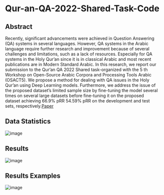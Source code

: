 # Qur-an-QA-2022-Shared-Task-Code
## Abstract 
Recently, significant advancements were achieved in Question Answering (QA) systems in several languages. However, QA
systems in the Arabic language require further research and improvement because of several challenges and limitations, such as
a lack of resources. Especially for QA systems in the Holy Qur’an since it is in classical Arabic and most recent publications
are in Modern Standard Arabic. In this research, we report our submission to the Qur’an QA 2022 Shared task-organized with
the 5 th Workshop on Open-Source Arabic Corpora and Processing Tools Arabic (OSACT5). We propose a method for dealing
with QA issues in the Holy Qur’an using Deep Learning models. Furthermore, we address the issue of the proposed dataset’s
limited sample size by fine-tuning the model several times on several large datasets before fine-tuning it on the proposed dataset
achieving 66.9% pRR 54.59% pRR on the development and test sets, respectively.[Paper](http://www.lrec-conf.org/proceedings/lrec2022/workshops/OSACT/pdf/2022.osact-1.12.pdf)

## Data Statistics
![image](https://user-images.githubusercontent.com/45721757/176485537-7d693330-daf4-4453-8c0b-15c184c30e97.png)

## Results
![image](https://user-images.githubusercontent.com/45721757/176485868-8ebe6967-cb0d-469e-a042-6719bef3b8c7.png)

## Results Examples
![image](https://media.discordapp.net/attachments/758930272711868416/991740419555737710/fig.png?width=872&height=614)
